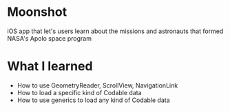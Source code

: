 # Moonshot
iOS app that let's users learn about the missions and astronauts that formed NASA's Apolo space program

# What I learned
* How to use GeometryReader, ScrollView, NavigationLink
* How to load a specific kind of Codable data
* How to use generics to load any kind of Codable data
